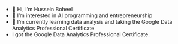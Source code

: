 - 👋 Hi, I’m Hussein Boheel
- 👀 I’m interested in AI programming and entrepreneurship
- 🌱 I’m currently learning data analysis and taking the Google Data Analytics Professional Certificate
- I got  the Google Data Analytics Professional Certificate.




